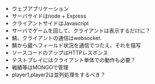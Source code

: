 - ウェブアプリケーション
- サーバサイドはnode + Express
- クライアントサイドはJavascript
- サーバでゲームを回して、クライアントは表示するだけに？
- 鯖、クライアントの通信はwebsocket.
- 鯖から蔵へフィールド状況を通信でつたえ、それを描写
- ソースコードのアップはHTTPレスポンス
- テストプレイにはクライアント単体での動作も必要？
- 戦績等はMONGOで管理
- player1,player2は並列処理をするべき？